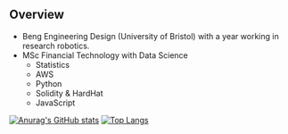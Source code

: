 ## Overview
  + Beng Engineering Design (University of Bristol) with a year working in research robotics.
  + MSc Financial Technology with Data Science
    + Statistics
    + AWS
    + Python
    + Solidity & HardHat
    + JavaScript

[![Anurag's GitHub stats](https://github-readme-stats.vercel.app/api?username=alex-straw&theme=radical&hide_border=True)](https://github.com/anuraghazra/github-readme-stats) [![Top Langs](https://github-readme-stats.vercel.app/api/top-langs/?username=alex-straw&hide=html,jupyter%20notebook&theme=radical&hide_border=True&layout=compact)](https://github.com/anuraghazra/github-readme-stats)
